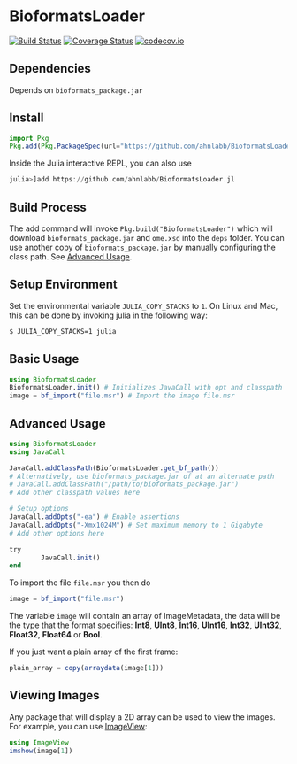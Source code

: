 # BioformatsLoader

[![Build Status](https://travis-ci.org/ahnlabb/BioformatsLoader.jl.svg?branch=master)](https://travis-ci.org/ahnlabb/BioformatsLoader.jl)
[![Coverage Status](https://coveralls.io/repos/ahnlabb/BioformatsLoader.jl/badge.svg?branch=master&service=github)](https://coveralls.io/github/ahnlabb/BioformatsLoader.jl?branch=master)
[![codecov.io](http://codecov.io/github/ahnlabb/BioformatsLoader.jl/coverage.svg?branch=master)](http://codecov.io/github/ahnlabb/BioformatsLoader.jl?branch=master)

## Dependencies

Depends on `bioformats_package.jar`

## Install

```julia
import Pkg
Pkg.add(Pkg.PackageSpec(url="https://github.com/ahnlabb/BioformatsLoader.jl"))
```

Inside the Julia interactive REPL, you can also use
```julia
julia>]add https://github.com/ahnlabb/BioformatsLoader.jl
```

## Build Process

The add command will invoke `Pkg.build("BioformatsLoader")` which will download
`bioformats_package.jar` and `ome.xsd` into the `deps` folder. You can use
another copy of `bioformats_package.jar` by manually configuring the class path.
See [Advanced Usage](#advanced-usage).

## Setup Environment

Set the environmental variable `JULIA_COPY_STACKS` to `1`. On Linux and Mac,
this can be done by invoking julia in the following way:

```bash
$ JULIA_COPY_STACKS=1 julia
```

## Basic Usage

```julia
using BioformatsLoader
BioformatsLoader.init() # Initializes JavaCall with opt and classpath
image = bf_import("file.msr") # Import the image file.msr
```

## Advanced Usage

```julia
using BioformatsLoader
using JavaCall

JavaCall.addClassPath(BioformatsLoader.get_bf_path())
# Alternatively, use bioformats_package.jar of at an alternate path
# JavaCall.addClassPath("/path/to/bioformats_package.jar")
# Add other classpath values here

# Setup options
JavaCall.addOpts("-ea") # Enable assertions
JavaCall.addOpts("-Xmx1024M") # Set maximum memory to 1 Gigabyte
# Add other options here

try
        JavaCall.init()
end
```

To import the file `file.msr` you then do

```julia
image = bf_import("file.msr")
```

The variable `image` will contain an array of ImageMetadata, the data will be
the type that the format specifies: __Int8__, __UInt8__, __Int16__, __UInt16__,
__Int32__, __UInt32__, __Float32__, __Float64__ or __Bool__.

If you just want a plain array of the first frame:

```julia
plain_array = copy(arraydata(image[1]))
```

## Viewing Images

Any package that will display a 2D array can be used to view the images. For
example, you can use [ImageView](https://github.com/JuliaImages/ImageView.jl):

```julia
using ImageView
imshow(image[1])
```
